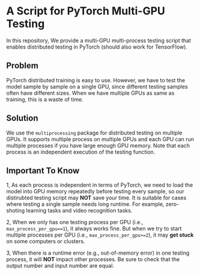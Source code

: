 # A Script for PyTorch Multi-GPU Testing

In this repository, We provide a multi-GPU multi-process testing script that enables distributed testing in PyTorch (should also work for TensorFlow).

## Problem
PyTorch distributed training is easy to use. However, we have to test the model sample by sample on a single GPU, since different testing samples often have different sizes. When we have multiple GPUs as same as training, this is a waste of time.

## Solution
We use the `multiprocessing` package for distributed testing on multiple GPUs. It supports multiple process on multiple GPUs and each GPU can run multiple processes if you have large enough GPU memory. Note that each process is an independent execution of the testing function.

## Important To Know
1, As each process is independent in terms of PyTorch, we need to load the model into GPU memory repeatedly before testing every sample, so our distirubted testing script may **NOT** save your time. It is suitable for cases where testing a single sample needs long runtime. For example, zero-shoting learning tasks and video recognition tasks.

2, When we only has one testing process per GPU (i.e., `max_process_per_gpu==1`), it always works fine. But when we try to start multiple processes per GPU (i.e., `max_process_per_gpu>=2`), it may **get stuck** on some computers or clusters.

3, When there is a runtime error (e.g., out-of-memory error) in one testing process, it will **NOT** impact other processes. Be sure to check that the output number and input number are equal.
